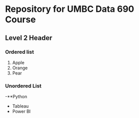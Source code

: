 # Repository for UMBC Data 690 Course

## Level 2 Header

### Ordered list

1. Apple
2. Orange
3. Pear
 
### Unordered List

 -**Python
 - Tableau
 - Power BI
 



